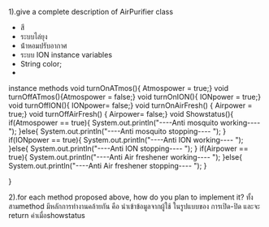 1).give a complete description of AirPurifier class
- สี
- ระบบไล่ยุง
- น้ําหอมปรับอากาศ
- ระบบ ION
instance variables
- String color;
- 
instance methods
void turnOnATmos(){ Atmospower = true;}
void turnOffATmos(){Atmospower = false;}
void turnOnION(){ IONpower = true;}
void turnOffION(){ IONpower= false;}
void turnOnAirFresh() { Airpower = true;}
void turnOffAirFresh() { Airpower= false;}
void Showstatus(){
if(Atmospower == true){
System.out.println("----Anti mosquito working---- ");
}else{
System.out.println("----Anti mosquito stopping---- ");
}
if(IONpower == true){
System.out.println("----Anti ION working---- ");
}else{
System.out.println("----Anti ION stopping---- ");
}
if(Airpower == true){
System.out.println("----Anti Air freshener working---- ");
}else{
System.out.println("----Anti Air freshener stopping---- ");
}

}

2).for each method proposed above, how do you plan to implement it?
ทั้งสามmethod มีหลักการทํางานคล้ายกัน คือ นําเข้าข้อมูลจากผู้ใช้ ในรูปแบบของ
การเปิด-ปิด
และจะ return ค่าเมื่อshowstatus
